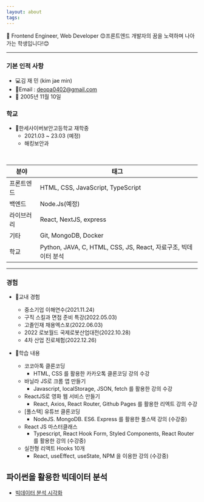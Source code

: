 ```yaml
---
layout: about
tags:
---
```


🐣 Frontend Engineer, Web Developer
😊프론트엔드 개발자의 꿈을 노력하며 나아가는 학생입니다!😊

---

### 기본 인적 사항

- 💻김 재 민 (kim jae min)
- 📧Email : deopa0402@gmail.com
- 📅 2005년 11월 10일


### 학교

- 🏫한세사이버보안고등학교 재학중
  - 2021.03 ~ 23.03 (예정)
  - 해킹보안과

<br>

| 분야       | 태그                                                           |
| ---------- | -------------------------------------------------------------- |
| 프론트엔드 | HTML, CSS, JavaScript, TypeScript                              |
| 백엔드     | Node.Js(예정)                                                  |
| 라이브러리 | React, NextJS, express                                         |
| 기타       | Git, MongoDB, Docker                                           |
| 학교       | Python, JAVA, C, HTML, CSS, JS, React, 자료구조, 빅데이터 분석 |

---

### 경험

- 🔭교내 경험

  - 중소기업 이해연수(2021.11.24)
  - 구직 스킬과 면접 준비 특강(2022.05.03)
  - 고졸인재 채용엑스포(2022.06.03)
  - 2022 로보월드 국제로봇산업대전(2022.10.28)
  - 4차 산업 진로체험(2022.12.26)

- 📖학습 내용

  - 코코아톡 클론코딩
    - HTML, CSS 를 활용한 카카오톡 클론코딩 강의 수강
  - 바닐라 JS로 크롬 앱 만들기
    - Javascript, localStorage, JSON, fetch 를 활용한 강의 수강
  - ReactJS로 영화 웹 서비스 만들기
    - React, Axios, React Router, Github Pages 를 활용한 리엑트 강의 수강
  - [풀스택] 유튜브 클론코딩
    - NodeJS. MongoDB. ES6. Express 를 활용한 풀스택 강의 (수강중)
  - React JS 마스터클래스
    - Typescript, React Hook Form, Styled Components, React Router 를 활용한 강의 (수강중)
  - 실전형 리액트 Hooks 10개
    - React, useEffect, useState, NPM 을 이용한 강의 (수강중)

## 파이썬을 활용한 빅데이터 분석

- [빅데이터 분석 시각화](https://colab.research.google.com/drive/1m-On5XX1-JEBr0hAn-AVNhNcONBDvKdL?usp=sharing)

<!-- ```json
{
  "profile": {
    "name": "김재민",
    "birth": "2005 Q4",
    "Github": "https://github.com/deopa0402",
    "website": "https://deopa0402.github.io",
    "email": "deopa0402@gmail.com",
    "country": "KR"
  },
  "skills": {
    "Front": ["HTML, CSS, JavaScript, TypeScript"],
    "Library": ["React,NextJS(soon)"]
  }
  "school" {
    "course":["Python, JAVA, C,structure,big data analysis"]

}
}

```-->

<!-- 항상 많은것을 생각하고 있어요 너무 많은 걱정거리들이 많지만 그래도 포기하지 않고 이겨 나가야 겠죠..? -->

```

```
